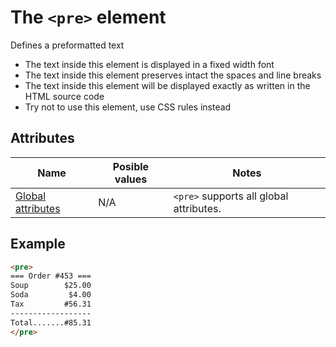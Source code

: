 # The `<pre>` element
Defines a preformatted text

- The text inside this element is displayed in a fixed width font
- The text inside this element preserves intact the spaces and line breaks
- The text inside this element will be displayed exactly as written in the HTML source code
- Try not to use this element, use CSS rules instead

## Attributes
| Name | Posible values | Notes |
|-|-|-|
| [Global attributes](../first-steps/global-attributes.md) | N/A | `<pre>` supports all global attributes. |

## Example
```html
<pre>
=== Order #453 ===
Soup        $25.00
Soda         $4.00
Tax         #56.31
------------------
Total.......#85.31
</pre>
```